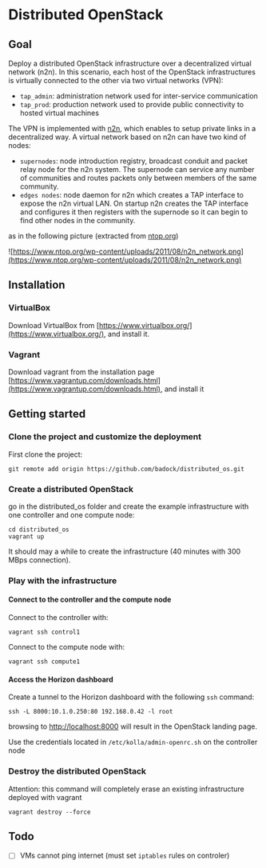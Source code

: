 # Distributed OpenStack

## Goal

Deploy a distributed OpenStack infrastructure over a decentralized virtual network (n2n). In this scenario, each host of the 
OpenStack infrastructures is virtually connected to the other via two virtual networks (VPN):

* `tap_admin`: administration network used for inter-service communication
* `tap_prod`: production network used to provide public connectivity to hosted virtual machines

The VPN is implemented with [n2n](https://github.com/ntop/n2n), which enables to setup private links in a decentralized way. A virtual network based on n2n can have two kind of nodes:

* `supernodes`: node introduction registry, broadcast conduit and packet relay node for the n2n system. The supernode can service any number of communities and routes packets only between members of the same community.
* `edges nodes`: node daemon for n2n which creates a TAP interface to expose the n2n virtual LAN. On startup n2n creates the TAP interface and configures it then registers with the supernode so it can begin to find other nodes in the community. 

as in the following picture (extracted from [ntop.org](https://www.ntop.org/products/n2n/))

![https://www.ntop.org/wp-content/uploads/2011/08/n2n_network.png](https://www.ntop.org/wp-content/uploads/2011/08/n2n_network.png)

## Installation

### VirtualBox

Download VirtualBox from [https://www.virtualbox.org/](https://www.virtualbox.org/), and install it.

### Vagrant

Download vagrant from the installation page [https://www.vagrantup.com/downloads.html](https://www.vagrantup.com/downloads.html), and install it

## Getting started

### Clone the project and customize the deployment

First clone the project:
```shell script
git remote add origin https://github.com/badock/distributed_os.git
```

### Create a distributed OpenStack

go in the distributed_os folder and create the example infrastructure with one controller and one compute node:

```shell script
cd distributed_os
vagrant up
```

It should may a while to create the infrastructure (40 minutes with 300 MBps connection).

### Play with the infrastructure

#### Connect to the controller and the compute node

Connect to the controller with:
```
vagrant ssh control1
```

Connect to the compute node with:
```
vagrant ssh compute1
```

#### Access the Horizon dashboard

Create a tunnel to the Horizon dashboard with the following `ssh` command:
``` shell script
ssh -L 8000:10.1.0.250:80 192.168.0.42 -l root
```

browsing to [http://localhost:8000](http://localhost:8000) will result in the OpenStack landing page.

Use the credentials located in `/etc/kolla/admin-openrc.sh` on the controller node

### Destroy the distributed OpenStack

Attention: this command will completely erase an existing infrastructure deployed with vagrant

```shell
vagrant destroy --force
```

## Todo

- [ ] VMs cannot ping internet (must set `iptables` rules on controler)
